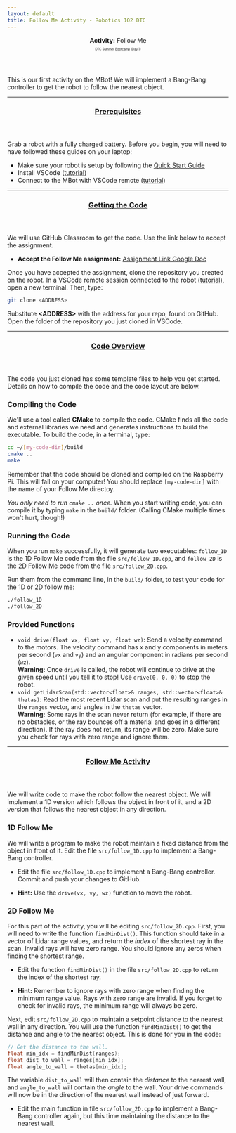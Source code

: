 ```yaml
---
layout: default
title: Follow Me Activity - Robotics 102 DTC
---
```


<header class="main project">
    <!-- <h2>Follow Me Activity</h2> -->
    <strong>Activity:</strong> Follow Me
    <p style="font-size: 0.5em;">DTC Summer Bootcamp (Day 1)</p>
</header>

This is our first activity on the MBot! We will implement a Bang-Bang controller to get the robot to follow the nearest object.

<hr class="major" />

<header class="major" id="prerequisites">
    <h3><a href="#prerequisites">Prerequisites</a></h3>
</header>

Grab a robot with a fully charged battery.
Before you begin, you will need to have followed these guides on your laptop:
* Make sure your robot is setup by following the [Quick Start Guide](/tutorials/robot.html#quickstart)
* Install VSCode ([tutorial](/tutorials/setup.html))
* Connect to the MBot with VSCode remote ([tutorial](/tutorials/robot.html#sec_robot_prog))

<hr class="major" />

<header class="major" id="get-code">
    <h3><a href="#get-code">Getting the Code</a></h3>
</header>

We will use GitHub Classroom to get the code. Use the link below to accept the assignment.

<ul class="link-box">
    <li class="icon solid fa-link">
        <strong>Accept the Follow Me assignment:</strong>
        <a href="https://docs.google.com/document/d/1ppkNj2ft377G_Su0ave4pDe0A3_GRCkConf4jKNvTcw/edit?usp=sharing" target="_blank">Assignment Link Google Doc</a>
    </li>
</ul>

Once you have accepted the assignment, clone the repository you created on the robot. In a VSCode remote session connected to the robot ([tutorial](/tutorials/robot.html#sec_robot_prog)), open a new terminal. Then, type:
```bash
git clone <ADDRESS>
```
Substitute **&lt;ADDRESS&gt;** with the address for your repo, found on GitHub. Open the folder of the repository you just cloned in VSCode.

<hr class="major" />

<header class="major" id="code">
    <h3><a href="#code">Code Overview</a></h3>
</header>

The code you just cloned has some template files to help you get started. Details on how to compile the code and the code layout are below.

### Compiling the Code

We'll use a tool called **CMake** to compile the code. CMake finds all the code and external libraries we need and generates instructions to build the executable. To build the code, in a terminal, type:

```bash
cd ~/[my-code-dir]/build
cmake ..
make
```

Remember that the code should be cloned and compiled on the Raspberry Pi. This will fail on your computer!
You should replace `[my-code-dir]` with the name of your Follow Me directoy.

*You only need to run `cmake ..` once.* When you start writing code, you can compile it by typing `make` in the `build/` folder. (Calling CMake multiple times won't hurt, though!)

### Running the Code

When you run `make` successfully, it will generate two executables: `follow_1D` is the 1D Follow Me code from the file `src/follow_1D.cpp`, and `follow_2D` is the 2D Follow Me code from the file `src/follow_2D.cpp`.

Run them from the command line, in the `build/` folder, to test your code for the 1D or 2D follow me:
```bash
./follow_1D
./follow_2D
```

### Provided Functions

<ul class="hint">
    <li class="icon solid fa-cogs">
        <code>void drive(float vx, float vy, float wz)</code>: Send a velocity command to the motors. The velocity command has x and y components in meters per second (<code>vx</code> and <code>vy</code>) and an angular component in radians per second (<code>wz</code>).<br/>
        <strong>Warning:</strong> Once <code>drive</code> is called, the robot will continue to drive at the given speed until you tell it to stop! Use <code>drive(0, 0, 0)</code> to stop the robot.
    </li>
    <li class="icon solid fa-cogs">
        <code>void getLidarScan(std::vector&lt;float&gt;&amp; ranges, std::vector&lt;float&gt;&amp; thetas)</code>: Read the most recent Lidar scan and put the resulting ranges in the <code>ranges</code> vector, and angles in the <code>thetas</code> vector. <br/>
        <strong>Warning:</strong> Some rays in the scan never return (for example, if there are no obstacles, or the ray bounces off a material and goes in a different direction). If the ray does not return, its range will be zero. Make sure you check for rays with zero range and ignore them.
    </li>
    <!-- <li class="icon solid fa-cogs">
        <code>double normalizeAngle(double angle)</code>: Normalize an angle in the range [-pi, pi]. This function returns the normalized angle.
    </li> -->
</ul>

<hr class="major" />

<header class="major" id="code">
    <h3><a href="#follow-me">Follow Me Activity</a></h3>
</header>

We will write code to make the robot follow the nearest object. We will implement a 1D version which follows the object in front of it, and a 2D version that follows the nearest object in any direction.

### 1D Follow Me

We will write a program to make the robot maintain a fixed distance from the object in front of it. Edit the file `src/follow_1D.cpp` to implement a Bang-Bang controller.

<ul class="todo">
    <li class="icon solid fa-laptop-code">
        Edit the file <code>src/follow_1D.cpp</code> to implement a Bang-Bang controller.
        Commit and push your changes to GitHub.
    </li>
</ul>

<ul class="hint">
    <li class="icon solid fa-cogs"><strong>Hint:</strong> Use the <code>drive(vx, vy, wz)</code> function to move the robot.</li>
</ul>

### 2D Follow Me

For this part of the activity, you will be editing `src/follow_2D.cpp`.
First, you will need to write the function `findMinDist()`. This function should take in a vector of Lidar range values, and return the *index* of the shortest ray in the scan. Invalid rays will have zero range. You should ignore any zeros when finding the shortest range.

<ul class="todo">
    <li class="icon solid fa-laptop-code">
        Edit the function <code>findMinDist()</code> in the file <code>src/follow_2D.cpp</code> to return the index of the shortest ray.
    </li>
</ul>

<ul class="hint">
    <li class="icon solid fa-cogs"><strong>Hint:</strong> Remember to ignore rays with zero range when finding the minimum range value. Rays with zero range are invalid. If you forget to check for invalid rays, the minimum range will always be zero.</li>
</ul>

Next, edit `src/follow_2D.cpp` to maintain a setpoint distance to the nearest wall in any direction. You will use the function `findMinDist()` to get the distance and angle to the nearest object. This is done for you in the code:
```cpp
// Get the distance to the wall.
float min_idx = findMinDist(ranges);
float dist_to_wall = ranges[min_idx];
float angle_to_wall = thetas[min_idx];
```
The variable `dist_to_wall` will then contain the *distance* to the nearest wall, and `angle_to_wall` will contain the *angle* to the wall. Your drive commands will now be in the direction of the nearest wall instead of just forward.

<ul class="todo">
    <li class="icon solid fa-laptop-code">
        Edit the main function in file <code>src/follow_2D.cpp</code> to implement a Bang-Bang controller again, but this time maintaining the distance to the nearest wall.
    </li>
</ul>

